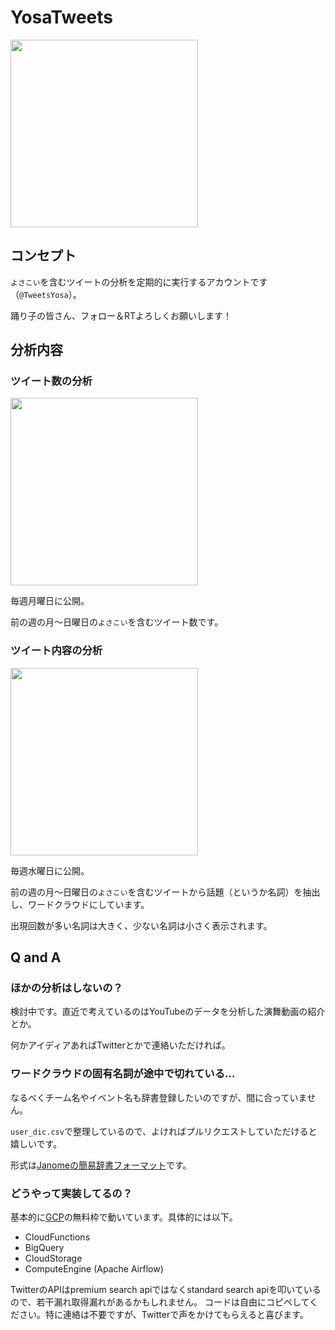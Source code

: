 # YosaTweets
<img src="https://user-images.githubusercontent.com/26474260/76974627-c591a200-6974-11ea-95c0-edc3dd7a40a5.jpg" width="300px">

## コンセプト
`よさこい`を含むツイートの分析を定期的に実行するアカウントです（`@TweetsYosa`）。

踊り子の皆さん、フォロー＆RTよろしくお願いします！

## 分析内容
### ツイート数の分析
<img src="https://user-images.githubusercontent.com/26474260/76974158-33899980-6974-11ea-8b59-bb8292bbf5ff.png" width="300px">

毎週月曜日に公開。

前の週の月～日曜日の`よさこい`を含むツイート数です。

### ツイート内容の分析
<img src="https://user-images.githubusercontent.com/26474260/76974163-34bac680-6974-11ea-9f51-39ffd23acd70.png" width="300px">

毎週水曜日に公開。

前の週の月～日曜日の`よさこい`を含むツイートから話題（というか名詞）を抽出し、ワードクラウドにしています。

出現回数が多い名詞は大きく、少ない名詞は小さく表示されます。

## Q and A
### ほかの分析はしないの？
検討中です。直近で考えているのはYouTubeのデータを分析した演舞動画の紹介とか。

何かアイディアあればTwitterとかで連絡いただければ。

### ワードクラウドの固有名詞が途中で切れている...
なるべくチーム名やイベント名も辞書登録したいのですが、間に合っていません。

`user_dic.csv`で整理しているので、よければプルリクエストしていただけると嬉しいです。

形式は[Janomeの簡易辞書フォーマット](https://mocobeta.github.io/janome/#v0-2-7)です。

### どうやって実装してるの？
基本的に[GCP](https://cloud.google.com/?hl=ja)の無料枠で動いています。具体的には以下。

- CloudFunctions
- BigQuery
- CloudStorage
- ComputeEngine (Apache Airflow)

TwitterのAPIはpremium search apiではなくstandard search apiを叩いているので、若干漏れ取得漏れがあるかもしれません。
コードは自由にコピペしてください。特に連絡は不要ですが、Twitterで声をかけてもらえると喜びます。
